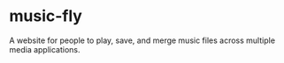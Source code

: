 # music-fly
A website for people to play, save, and merge music files across multiple media applications.
